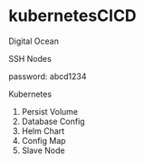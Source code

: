 # kubernetesCICD

Digital Ocean

SSH Nodes

password: abcd1234

Kubernetes

1. Persist Volume
2. Database Config
3. Helm Chart
4. Config Map
5. Slave Node